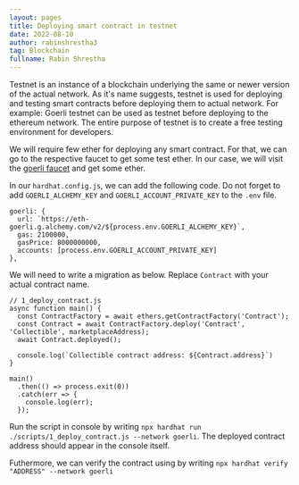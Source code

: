 ```yaml
---
layout: pages
title: Deploying smart contract in testnet
date: 2022-08-10
author: rabinshrestha3
tag: Blockchain
fullname: Rabin Shrestha
---
```


Testnet is an instance of a blockchain underlying the same or newer version of the actual network. As it's name suggests, testnet is used for deploying and testing smart contracts before deploying them to actual network. For example: Goerli testnet can be used as testnet before deploying to the ethereum network. The entire purpose of testnet is to create a free testing environment for developers.

We will require few ether for deploying any smart contract. For that, we can go to the respective faucet to get some test ether. In our case, we will visit the [goerli faucet](https://goerlifaucet.com/) and get some ether.

In our `hardhat.config.js`, we can add the following code. Do not forget to add `GOERLI_ALCHEMY_KEY` and `GOERLI_ACCOUNT_PRIVATE_KEY` to the `.env` file.
```
goerli: {
  url: `https://eth-goerli.g.alchemy.com/v2/${process.env.GOERLI_ALCHEMY_KEY}`,
  gas: 2100000,
  gasPrice: 8000000000,
  accounts: [process.env.GOERLI_ACCOUNT_PRIVATE_KEY]
},
```

We will need to write a migration as below. Replace `Contract` with your actual contract name.
```
// 1_deploy_contract.js
async function main() {
  const ContractFactory = await ethers.getContractFactory('Contract');
  const Contract = await ContractFactory.deploy('Contract', 'Collectible', marketplaceAddress);
  await Contract.deployed();

  console.log(`Collectible contract address: ${Contract.address}`)
}

main()
  .then(() => process.exit(0))
  .catch(err => {
    console.log(err);
  });
```

Run the script in console by writing `npx hardhat run ./scripts/1_deploy_contract.js --network goerli`.
The deployed contract address should appear in the console itself.

Futhermore, we can verify the contract using by writing `npx hardhat verify "ADDRESS" --network goerli ` 

        